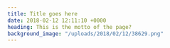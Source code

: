 ```yaml
---
title: Title goes here
date: 2018-02-12 12:11:10 +0000
heading: This is the motto of the page?
background_image: "/uploads/2018/02/12/38629.png"
---
```

